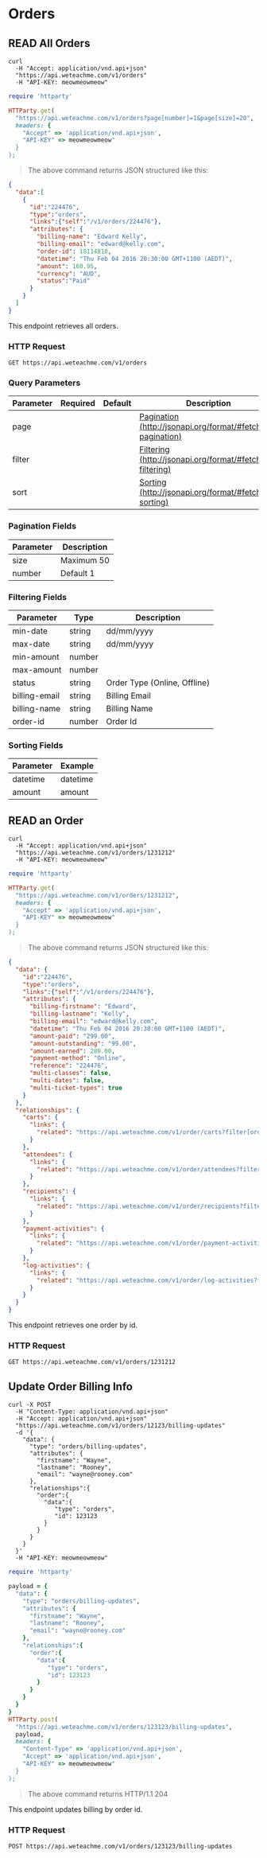 # Orders

## READ All Orders

```shell
curl 
  -H "Accept: application/vnd.api+json" 
  "https://api.weteachme.com/v1/orders"
  -H "API-KEY: meowmeowmeow"
```

```ruby
require 'httparty'

HTTParty.get(
  "https://api.weteachme.com/v1/orders?page[number]=1&page[size]=20", 
  headers: {
    "Accept" => 'application/vnd.api+json', 
    "API-KEY" => meowmeowmeow"
  }
);

```

> The above command returns JSON structured like this:

```json
{
  "data":[
    {
      "id":"224476",
      "type":"orders",
      "links":{"self":"/v1/orders/224476"},
      "attributes": {
        "billing-name": "Edward Kelly",
        "billing-email": "edward@kelly.com",
        "order-id": 10114818,
        "datetime": "Thu Feb 04 2016 20:30:00 GMT+1100 (AEDT)",
        "amount": 160.95,
        "currency": "AUD",
        "status":"Paid"
      }
    }
  ]
}
```

This endpoint retrieves all orders.

### HTTP Request

`GET https://api.weteachme.com/v1/orders`

### Query Parameters

Parameter | Required | Default | Description
--------- | -------- | ------- | -----------
page      |          |         | [Pagination (http://jsonapi.org/format/#fetching-pagination)](http://jsonapi.org/format/#fetching-pagination)
filter    |          |         | [Filtering (http://jsonapi.org/format/#fetching-filtering)](http://jsonapi.org/format/#fetching-filtering)
sort      |          |         | [Sorting (http://jsonapi.org/format/#fetching-sorting)](http://jsonapi.org/format/#fetching-sorting)

### Pagination Fields

Parameter  | Description
---------- | -----------
size       | Maximum 50
number     | Default 1

### Filtering Fields

Parameter     | Type       |  Description
------------- | ---------- |  -----------
min-date      | string     |  dd/mm/yyyy
max-date      | string     |  dd/mm/yyyy
min-amount    | number     |  
max-amount    | number     |  
status        | string     |  Order Type (Online, Offline)
billing-email | string     |  Billing Email
billing-name  | string     |  Billing Name
order-id      | number     |  Order Id

### Sorting Fields

Parameter  | Example
---------- | -----------
datetime   | datetime | -datetime
amount     | amount | -amount


## READ an Order

```shell
curl 
  -H "Accept: application/vnd.api+json" 
  "https://api.weteachme.com/v1/orders/1231212"
  -H "API-KEY: meowmeowmeow"
```

```ruby
require 'httparty'

HTTParty.get(
  "https://api.weteachme.com/v1/orders/1231212", 
  headers: {
    "Accept" => 'application/vnd.api+json', 
    "API-KEY" => meowmeowmeow"
  }
);

```

> The above command returns JSON structured like this:

```json
{
  "data": {
    "id":"224476",
    "type":"orders",
    "links":{"self":"/v1/orders/224476"},
    "attributes": {
      "billing-firstname": "Edward",
      "billing-lastname": "Kelly",
      "billing-email": "edward@kelly.com",
      "datetime": "Thu Feb 04 2016 20:30:00 GMT+1100 (AEDT)",
      "amount-paid": "299.00",
      "amount-outstanding": "99.00",
      "amount-earned": 280.00,
      "payment-method": "Online",
      "reference": "224476",
      "multi-classes": false,
      "multi-dates": false,
      "multi-ticket-types": true
    }
  },
  "relationships": {
    "carts": {
      "links": {
        "related": "https://api.weteachme.com/v1/order/carts?filter[order-id]=224476"
      }
    },
    "attendees": {
      "links": {
        "related": "https://api.weteachme.com/v1/order/attendees?filter[order-id]=224476"
      }
    },
    "recipients": {
      "links": {
        "related": "https://api.weteachme.com/v1/order/recipients?filter[order-id]=224476"
      }
    },
    "payment-activities": {
      "links": {
        "related": "https://api.weteachme.com/v1/order/payment-activities?filter[order-id]=224476"
      }
    },
    "log-activities": {
      "links": {
        "related": "https://api.weteachme.com/v1/order/log-activities?filter[order-id]=224476"
      }
    }
  }
}
```

This endpoint retrieves one order by id.

### HTTP Request

`GET https://api.weteachme.com/v1/orders/1231212`

## Update Order Billing Info

```shell
curl -X POST
  -H "Content-Type: application/vnd.api+json" 
  -H "Accept: application/vnd.api+json" 
  "https://api.weteachme.com/v1/orders/12123/billing-updates"
  -d '{
    "data": {
      "type": "orders/billing-updates",
      "attributes": {
        "firstname": "Wayne",
        "lastname": "Rooney",
        "email": "wayne@rooney.com"
      },
      "relationships":{
        "order":{
          "data":{
             "type": "orders",
             "id": 123123
          }
        }
      }
    }
  }'
  -H "API-KEY: meowmeowmeow"
```

```ruby
require 'httparty'

payload = {
  "data": {
    "type": "orders/billing-updates",
    "attributes": {
      "firstname": "Wayne",
      "lastname": "Rooney",
      "email": "wayne@rooney.com"
    },
    "relationships":{
      "order":{
        "data":{
           "type": "orders",
           "id": 123123
        }
      }
    }
  }
}
HTTParty.post(
  "https://api.weteachme.com/v1/orders/123123/billing-updates",
  payload,
  headers: {
    "Content-Type" => 'application/vnd.api+json', 
    "Accept" => 'application/vnd.api+json', 
    "API-KEY" => meowmeowmeow"
  }
);
```

> The above command returns HTTP/1.1 204

This endpoint updates billing by order id.


### HTTP Request

`POST https://api.weteachme.com/v1/orders/123123/billing-updates`
